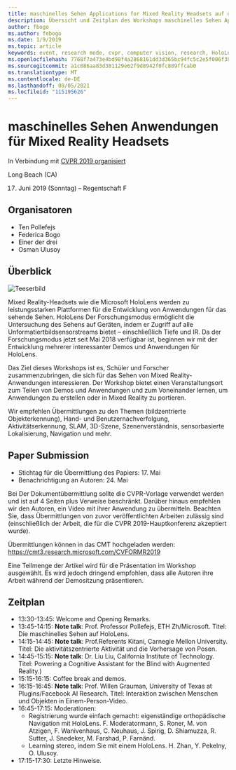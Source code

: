 ```yaml
---
title: maschinelles Sehen Applications for Mixed Reality Headsets auf der CVPR 2019
description: Übersicht und Zeitplan des Workshops maschinelles Sehen Applications for Mixed Reality Headsets, der auf der CVPR-Konferenz im Juni 2019 bereitgestellt werden soll.
author: fbogo
ms.author: febogo
ms.date: 1/9/2019
ms.topic: article
keywords: event, research mode, cvpr, computer vision, research, HoloLens
ms.openlocfilehash: 7768f7a473e4bd98f4a2868161dd3d365bc94fc5c2e5f006f382046b680749a3
ms.sourcegitcommit: a1c086aa83d381129e62f9d8942f0fc889ffcab0
ms.translationtype: MT
ms.contentlocale: de-DE
ms.lasthandoff: 08/05/2021
ms.locfileid: "115195626"
---
```

# <a name="computer-vision-applications-for-mixed-reality-headsets"></a>maschinelles Sehen Anwendungen für Mixed Reality Headsets

In Verbindung mit [CVPR 2019 organisiert](https://cvpr2019.thecvf.com/)

Long Beach (CA)

17. Juni 2019 (Sonntag) – Regentschaft F


## <a name="organizers"></a>Organisatoren
* Ten Pollefejs
* Federica Bogo
* Einer der drei
* Osman Ulusoy

## <a name="overview"></a>Überblick

![Teeserbild](images/cvpr2019_teaser2.jpg)

Mixed Reality-Headsets wie die Microsoft HoloLens werden zu leistungsstarken Plattformen für die Entwicklung von Anwendungen für das sehende Sehen. HoloLens Der Forschungsmodus ermöglicht die Untersuchung des Sehens auf Geräten, indem er Zugriff auf alle Unformatiertbildsensorstreams bietet – einschließlich Tiefe und IR. Da der Forschungsmodus jetzt seit Mai 2018 verfügbar ist, beginnen wir mit der Entwicklung mehrerer interessanter Demos und Anwendungen für HoloLens. 

Das Ziel dieses Workshops ist es, Schüler und Forscher zusammenzubringen, die sich für das Sehen von Mixed Reality-Anwendungen interessieren. Der Workshop bietet einen Veranstaltungsort zum Teilen von Demos und Anwendungen und zum Voneinander lernen, um Anwendungen zu erstellen oder in Mixed Reality zu portieren. 

Wir empfehlen Übermittlungen zu den Themen (bildzentrierte Objekterkennung), Hand- und Benutzernachverfolgung, Aktivitätserkennung, SLAM, 3D-Szene, Szenenverständnis, sensorbasierte Lokalisierung, Navigation und mehr.

## <a name="paper-submission"></a>Paper Submission
* Stichtag für die Übermittlung des Papiers: 17. Mai
* Benachrichtigung an Autoren: 24. Mai

Bei Der Dokumentübermittlung sollte die CVPR-Vorlage verwendet werden und ist auf 4 Seiten plus Verweise beschränkt. Darüber hinaus empfehlen wir den Autoren, ein Video mit ihrer Anwendung zu übermitteln.
Beachten Sie, dass Übermittlungen von zuvor veröffentlichten Arbeiten zulässig sind (einschließlich der Arbeit, die für die CVPR 2019-Hauptkonferenz akzeptiert wurde). 

Übermittlungen können in das CMT hochgeladen werden: https://cmt3.research.microsoft.com/CVFORMR2019

Eine Teilmenge der Artikel wird für die Präsentation im Workshop ausgewählt. Es wird jedoch dringend empfohlen, dass alle Autoren ihre Arbeit während der Demositzung präsentieren.


## <a name="schedule"></a>Zeitplan
* 13:30-13:45: Welcome and Opening Remarks.
* 13:45-14:15: **Note talk**: Prof. Professor Pollefejs, ETH Zh/Microsoft. Titel: Die maschinelles Sehen auf HoloLens.
* 14:15-14:45: **Note talk**: Prof.Referents Kitani, Carnegie Mellon University. Titel: Die aktivitätszentrierte Aktivität und die Vorhersage von Posen.
* 14:45-15:15: **Note talk**: Dr. Liu Liu, California Institute of Technology. Titel: Powering a Cognitive Assistant for the Blind with Augmented Reality.)
* 15:15-16:15: Coffee break and demos.
* 16:15-16:45: **Note talk**: Prof. Willen Grauman, University of Texas at Plugins/Facebook AI Research. Titel: Interaktion zwischen Menschen und Objekten in Einem-Person-Video.
* 16:45-17:15: Moderationen:
    * Registrierung wurde einfach gemacht: eigenständige orthopädische Navigation mit HoloLens. F. Moderatormann, S. Roner, M. von Atzigen, F. Wanivenhaus, C. Neuhaus, J. Spirig, D. Shiamuzza, R. Sutter, J. Snedeker, M. Farshad, P. Farnänd.
    * Learning stereo, indem Sie mit einem HoloLens. H. Zhan, Y. Pekelny, O. Ulusoy.
* 17:15-17:30: Letzte Hinweise.
